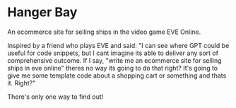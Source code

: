 # Hanger Bay
An ecommerce site for selling ships in the video game EVE Online.

Inspired by a friend who plays EVE and said:
"I can see where GPT could be useful for code snippets, but I cant imagine its able to deliver any sort of comprehensive outcome. If I say, "write me an ecommerce site for selling ships in eve online" theres no way its going to do that right?
It's going to give me some template code about a shopping cart or something and thats it. Right?"

There's only one way to find out!
